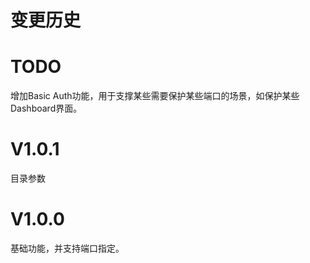 变更历史
========

TODO
======
增加Basic Auth功能，用于支撑某些需要保护某些端口的场景，如保护某些Dashboard界面。

V1.0.1
======
目录参数

V1.0.0
======
基础功能，并支持端口指定。